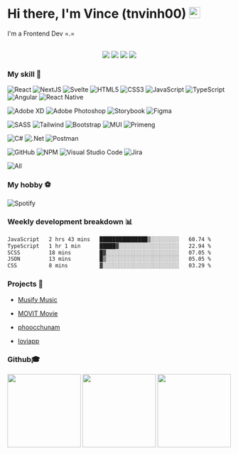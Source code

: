 <h1><strong>Hi there, I'm Vince (tnvinh00) </strong> <img src="https://media.giphy.com/media/hvRJCLFzcasrR4ia7z/giphy.gif" width="25px"></a></h1>
I'm a Frontend Dev =.=

<br />
<br />

<p align="center">
  <img src="https://komarev.com/ghpvc/?username=tnvinh00">
  <img src="https://wakatime.com/badge/user/018ed1a4-7d6f-4e86-bb16-3971f665f1d3.svg">
  <img src="https://shields.io/github/stars/tnvinh00">
  <img src="https://img.shields.io/github/followers/tnvinh00">
</p>

### **My skill 📖**

![React](https://img.shields.io/badge/ReactJS-%2320232a.svg?style=flat&logo=react&logoColor=%2361DAFB)
![NextJS](https://img.shields.io/badge/NextJS-%23121212.svg?style=flat&logo=nextdotjs&logoColor=white)
![Svelte](https://img.shields.io/badge/Svelte-%23FF3E00.svg?style=flat&logo=svelte&logoColor=white)
![HTML5](https://img.shields.io/badge/HTML5-%23E34F26.svg?style=flat&logo=html5&logoColor=white)
![CSS3](https://img.shields.io/badge/CSS3-%231572B6.svg?style=flat&logo=css3&logoColor=white)
![JavaScript](https://img.shields.io/badge/JavaScript-%23323330.svg?style=flat&logo=javascript&logoColor=%23F7DF1E)
![TypeScript](https://img.shields.io/badge/TypeScript-%23007ACC.svg?style=flat&logo=typescript&logoColor=white)
![Angular](https://img.shields.io/badge/Angular-%23DD0031.svg?style=flat&logo=angular&logoColor=white)
![React Native](https://img.shields.io/badge/React_Native-%2320232a.svg?style=flat&logo=react&logoColor=%2361DAFB)

![Adobe XD](https://img.shields.io/badge/Adobe%20XD-470137?style=flat&logo=Adobe%20XD&logoColor=#FF61F6)
![Adobe Photoshop](https://img.shields.io/badge/Adobe_Photoshop-%2331A8FF.svg?style=flat&logo=adobe%20photoshop&logoColor=white)
![Storybook](https://img.shields.io/badge/-Storybook-FF4785?style=flat&logo=storybook&logoColor=white)
![Figma](https://img.shields.io/badge/Figma-%23F24E1E.svg?style=flat&logo=figma&logoColor=white)

![SASS](https://img.shields.io/badge/SASS-hotpink.svg?style=flat&logo=SASS&logoColor=white)
![Tailwind](https://img.shields.io/badge/TailwindCSS-gray.svg?style=flat&logo=tailwindcss)
![Bootstrap](https://img.shields.io/badge/Bootstrap-%23712cf9.svg?style=flat&logo=bootstrap&logoColor=white)
![MUI](https://img.shields.io/badge/MUI-%230081CB.svg?style=flat&logo=mui&logoColor=white)
![Primeng](https://img.shields.io/badge/PrimeNG-%23DD0031.svg?style=flat&logo=angular&logoColor=white)

![C#](https://img.shields.io/badge/C%23-%23239120.svg?style=flat&logo=c-sharp&logoColor=white)
![.Net](https://img.shields.io/badge/.NET-5C2D91?style=flat&logo=.net&logoColor=white)
![Postman](https://img.shields.io/badge/Postman-FF6C37?style=flat&logo=postman&logoColor=white)

![GitHub](https://img.shields.io/badge/Github-%23121011.svg?style=flat&logo=github&logoColor=white)
![NPM](https://img.shields.io/badge/NPM-%23000000.svg?style=flat&logo=npm&logoColor=white)
![Visual Studio Code](https://img.shields.io/badge/VS_Code-0078d7.svg?style=flat&logo=visual-studio-code&logoColor=white)
![Jira](https://img.shields.io/badge/Jira-%230A0FFF.svg?style=flat&logo=jira&logoColor=white)

![All](https://skillicons.dev/icons?i=html,css,scss,tailwind,mui,bootstrap,styledcomponents,js,ts,react,redux,nextjs,svelte,angular,md,figma,xd,ps,git,github,githubactions,vite,vercel,vscode,npm,pnpm)

### **My hobby ️⚽️**
![Spotify](https://img.shields.io/badge/Spotify-1ED760?style=flat&logo=spotify&logoColor=white)

### **Weekly development breakdown 📊**
<!--START_SECTION:waka-->

```txt
JavaScript   2 hrs 43 mins   ███████████████▒░░░░░░░░░   60.74 %
TypeScript   1 hr 1 min      █████▓░░░░░░░░░░░░░░░░░░░   22.94 %
SCSS         18 mins         █▓░░░░░░░░░░░░░░░░░░░░░░░   07.05 %
JSON         13 mins         █▒░░░░░░░░░░░░░░░░░░░░░░░   05.05 %
CSS          8 mins          ▓░░░░░░░░░░░░░░░░░░░░░░░░   03.29 %
```

<!--END_SECTION:waka-->

### **Projects 🚀**

- [Musify Music](https://musify-music.vercel.app/)

- [MOVIT Movie](https://movit-tmdb.vercel.app/)

- [phoocchunam](https://phoocchunam.vercel.app/)

- [loviapp](https://github.com/tnvinh00/loviapp)


### **Github🎓**

<p align="left">
<img src="https://github-readme-stats.vercel.app/api?username=tnvinh00&show_icons=true&theme=react&icon_color=ffb300" height="165">
<img src="https://github-readme-stats.vercel.app/api/top-langs/?username=tnvinh00&layout=compact&theme=dracula&langs_count=6&" height="165">
<img src="https://github-profile-trophy.vercel.app/?username=tnvinh00&theme=nord&ranks=A,B,C" height="165" >
</p>

<!-- ![Readme Card](https://github-readme-stats.vercel.app/api/pin/?username=tnvinh00&repo=loviapp) -->
